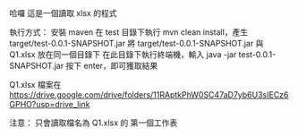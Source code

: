 哈囉
這是一個讀取 xlsx 的程式

執行方式：
安裝 maven
在 test 目錄下執行 mvn clean install，產生 target/test-0.0.1-SNAPSHOT.jar
將 target/test-0.0.1-SNAPSHOT.jar 與 Q1.xlsx 放在同一個目錄下
在此目錄下執行終端機，輸入 java -jar test-0.0.1-SNAPSHOT.jar
按下 enter，即可獲取結果

Q1.xlsx 檔案在 https://drive.google.com/drive/folders/11RAptkPhW0SC47aD7yb6U3sIECz6GPHO?usp=drive_link

注意：
只會讀取檔名為 Q1.xlsx 的 第一個工作表
